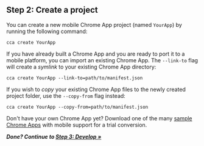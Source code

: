 ## Step 2: Create a project

You can create a new mobile Chrome App project (named `YourApp`) by running the following command:

    cca create YourApp

If you have already built a Chrome App and you are ready to port it to a mobile platform, you can import an existing Chrome App. The `--link-to` flag will create a _symlink_ to your existing Chrome App directory:

    cca create YourApp --link-to=path/to/manifest.json

If you wish to _copy_ your existing Chrome App files to the newly created project folder, use the `--copy-from` flag instead:

    cca create YourApp --copy-from=path/to/manifest.json

Don't have your own Chrome App yet? Download one of the many [sample Chrome Apps](https://github.com/GoogleChrome/chrome-app-samples#mobile-support) with mobile support for a trial conversion.

_**Done? Continue to [Step 3: Develop &raquo;](Develop.md)**_
